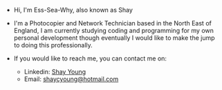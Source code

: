 * Hi, I'm Ess-Sea-Why, also known as Shay
* I'm a Photocopier and Network Technician based in the North East of England, I am currently studying coding and programming for my own personal development though eventually I would like to make the jump to doing this professionally.

* If you would like to reach me, you can contact me on:
  * Linkedin: <a href="https://www.linkedin.com/in/shay-young-243813194/" >Shay Young</a>
  * Email: shaycyoung@hotmail.com
